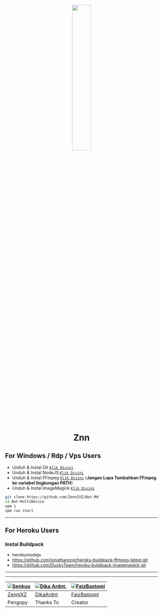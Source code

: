 
<p align="center">
	<img src="https://avatars.githubusercontent.com/Znnxyz" width="35%" style="margin-left: auto;margin-right: auto;display: block;">
</p>
<h1 align="center">Znn</h1>

## For Windows / Rdp / Vps Users

* Unduh & Instal Git [`Klik Disini`](https://git-scm.com/downloads)
* Unduh & Instal NodeJS [`Klik Disini`](https://nodejs.org/en/download)
* Unduh & Instal FFmpeg [`Klik Disini`](https://ffmpeg.org/download.html) (**Jangan Lupa Tambahkan FFmpeg ke variabel lingkungan PATH**)
* Unduh & Instal ImageMagick [`Klik Disini`](https://imagemagick.org/script/download.php)
```bash
git clone https://github.com/ZennIXZ/Bot-Md
cd Bot-MultiDevice
npm i
npm run start
```

---------

## For Heroku Users

### Instal Buildpack
* heroku/nodejs
* https://github.com/jonathanong/heroku-buildpack-ffmpeg-latest.git
* https://github.com/DuckyTeam/heroku-buildpack-imagemagick.git

---------

---------


 [![Senkuu](https://github.com/Znnxyz.png?size=100)](https://github.com/Znnxyz) | [![Dika Ardnt.](https://github.com/DikaArdnt.png?size=100)](https://github.com/DikaArdnt) | [![FaizBastomi](https://github.com/FaizBastomi.png?size=100)](https://github.com/FaizBastomi)
----|----|----
[ZennIXZ](https://github.com/Znnxyz) | [DikaArdnt](https://github.com/DikaArdnt) | [FaizBastomi](https://github.com/FaizBastomi)
 Pengopy | Thanks To | Creator
